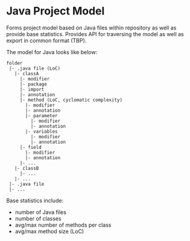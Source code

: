 # Java Project Model

Forms project model based on Java files within repository as well as provide base statistics.
Provides API for traversing the model as well as export in common format (TBP).

The model for Java looks like below:
```
folder
 |- .java file (LoC)
   |- classA
     |- modifier
     |- package
     |- import
     |- annotation
     |- method (LoC, cyclomatic complexity)
       |- modifier
       |- annotation
       |- parameter
         |- modifier
         |- annotation
       |- variables
         |- modifier
         |- annotation
     |- field
       |- modifier
       |- annotation
     |- ...
   |- classB
     |- ... 
   |- ...
 |- .java file
 |- ... 
```

Base statistics include:
- number of Java files
- number of classes
- avg/max number of methods per class
- avg/max method size (LoC)
